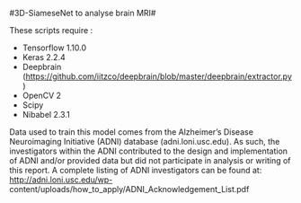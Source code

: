#3D-SiameseNet to analyse brain MRI#

These scripts require :
  - Tensorflow 1.10.0
  - Keras 2.2.4
  - Deepbrain (https://github.com/iitzco/deepbrain/blob/master/deepbrain/extractor.py)
  - OpenCV 2
  - Scipy
  - Nibabel 2.3.1
  
Data used to train this model comes from the  Alzheimer’s   Disease
    Neuroimaging Initiative (ADNI) database (adni.loni.usc.edu). As
    such, the investigators within the ADNI contributed to the design
    and implementation of ADNI and/or provided data but did not
    participate in analysis or writing of this report. A complete
    listing of ADNI investigators can be found at: http://adni.loni.usc.edu/wp-
content/uploads/how\_to\_apply/ADNI\_Acknowledgement\_List.pdf  
